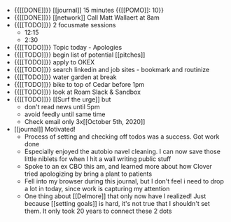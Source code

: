 - {{[[DONE]]}} [[journal]] 15 minutes {{[[POMO]]: 10}}
- {{[[DONE]]}} [[network]] Call Matt Wallaert at 8am
- {{[[TODO]]}} 2 focusmate sessions
    - 12:15
    - 2:30
- {{[[TODO]]}} Topic today - Apologies
- {{[[TODO]]}} begin list of potential [[pitches]]
- {{[[TODO]]}} apply to OKEX
- {{[[TODO]]}} search linkedin and job sites - bookmark and routinize
- {{[[TODO]]}} water garden at break
- {{[[TODO]]}} bike to top of Cedar before 1pm
- {{[[TODO]]}} look at Roam Slack & Sandbox
- {{[[TODO]]}} [[Surf the urge]] but 
    - don't read news until 5pm
    - avoid feedly until same time
    - Check email only 3x[[October 5th, 2020]]
- [[journal]] Motivated!
    - Process of setting and checking off todos was a success. Got work done
    - Especially enjoyed the autobio navel cleaning. I can now save those little niblets for when I hit a wall writing public stuff
    - Spoke to an ex CBO this am, and learned more about how Clover tried apologizing by bring a plant to patients
    - Fell into my browser during this journal, but I don't feel i need to drop a lot in today, since work is capturing my attention
    - One thing about [[Delmore]] that only now have I realized! Just because [[setting goals]] is hard, it's not true that I shouldn't set them.  It only took 20 years to connect these 2 dots
